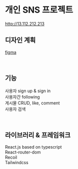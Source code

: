 # 개인 SNS 프로젝트
http://13.112.212.213
<br>

## 디자인 계획

[figma](https://www.figma.com/file/Tu8TDuYjfWv0Hdq5t8uPAD/Untitled?node-id=0%3A1)

<br>

## 기능

사용자 sign up & sign in <br>
사용자간 following <br>
게시물 CRUD, like, comment <br>
사용자 검색

<br>

## 라이브러리 & 프레임워크

React.js based on typescript <br>
React-router-dom <br>
Recoil <br>
Tailwindcss <br>
